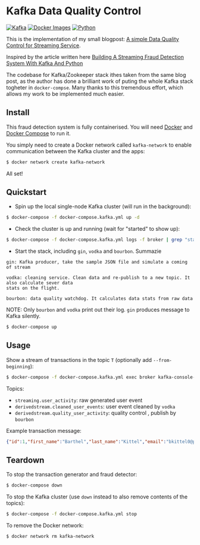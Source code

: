 # Kafka Data Quality Control

[![Kafka](https://img.shields.io/badge/streaming_platform-kafka-black.svg?style=flat-square)](https://kafka.apache.org)
[![Docker Images](https://img.shields.io/badge/docker_images-confluent-orange.svg?style=flat-square)](https://github.com/confluentinc/cp-docker-images)
[![Python](https://img.shields.io/badge/python-3.5+-blue.svg?style=flat-square)](https://www.python.org)

This is the implementation of my small blogpost: [A simple Data Quality Control for Streaming Service]().

Inspired by the article written here
[Building A Streaming Fraud Detection System With Kafka And Python](https://florimond.dev/blog/articles/2018/09/building-a-streaming-fraud-detection-system-with-kafka-and-python/)

The codebase for Kafka/Zookeeper stack ithes taken from the same blog post, as the author has done a brilliant work of puting the whole Kafka stack togheter in `docker-compse`. Many thanks to this tremendous effort, which allows my work to be implemented much easier.

## Install

This fraud detection system is fully containerised. You will need [Docker](https://docs.docker.com/install/) and [Docker Compose](https://docs.docker.com/compose/) to run it.

You simply need to create a Docker network called `kafka-network` to enable communication between the Kafka cluster and the apps:

```bash
$ docker network create kafka-network
```

All set!

## Quickstart

- Spin up the local single-node Kafka cluster (will run in the background):

```bash
$ docker-compose -f docker-compose.kafka.yml up -d
```

- Check the cluster is up and running (wait for "started" to show up):

```bash
$ docker-compose -f docker-compose.kafka.yml logs -f broker | grep "started"
```

- Start the stack, including `gin`, `vodka` and `bourbon`. Summazie

```
gin: Kafka producer, take the sample JSON file and simulate a coming of stream

vodka: cleaning service. Clean data and re-publish to a new topic. It also calculate sever data
stats on the flight.

bourbon: data quality watchdog. It calculates data stats from raw data
```
NOTE:  Only `bourbon` and `vodka` print out
their log. `gin` produces message to Kafka silently.

```bash
$ docker-compose up
```

## Usage

Show a stream of transactions in the topic `T` (optionally add `--from-beginning`):

```bash
$ docker-compose -f docker-compose.kafka.yml exec broker kafka-console-consumer --bootstrap-server localhost:9092 --topic T
```

Topics:

- `streaming.user_activity`: raw generated user event
- `derivedstream.cleaned_user_events`: user event cleaned by `vodka`
- `derivedstream.quality_user_activity`: quality control , publish by `bourbon`

Example transaction message:

```json
{"id":1,"first_name":"Barthel","last_name":"Kittel","email":"bkittel0@printfriendly.com","gender":"Male","ip_address":"130.187.82.195","date":"06/05/2018","country":"france"}
```

## Teardown

To stop the transaction generator and fraud detector:

```bash
$ docker-compose down
```

To stop the Kafka cluster (use `down`  instead to also remove contents of the topics):

```bash
$ docker-compose -f docker-compose.kafka.yml stop
```

To remove the Docker network:

```bash
$ docker network rm kafka-network
```
